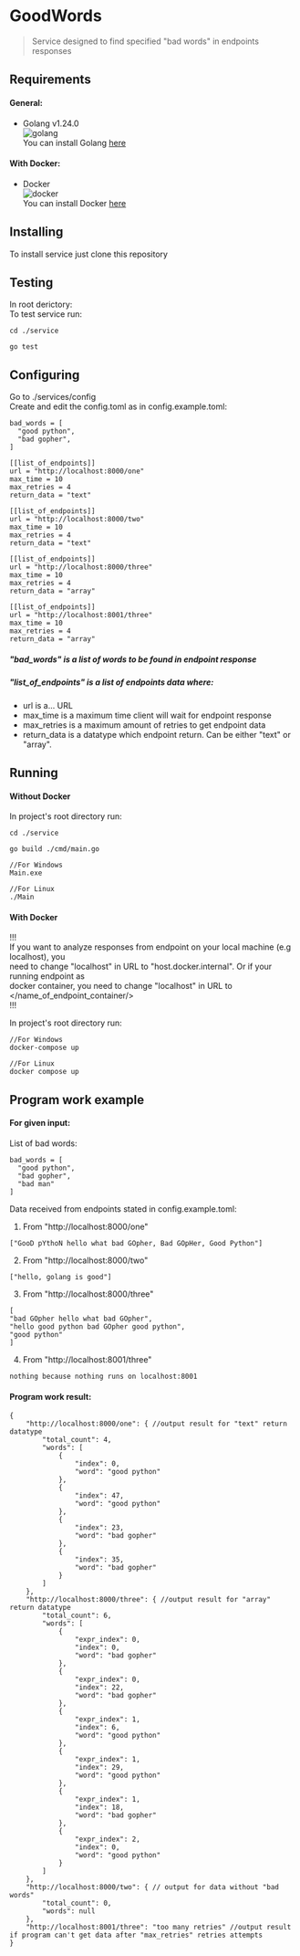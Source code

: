 # GoodWords
> Service designed to find specified "bad words" in endpoints responses

## Requirements
#### General:
- Golang v1.24.0 <br/>
![golang](https://badgen.net/static/go/1.24.0/green?icon=github)<br/>
You can install Golang <a href="https://go.dev/doc/install">here</a>

#### With Docker:
- Docker <br/>
 ![docker](https://badgen.net/static/docker/@latest/purple)<br/>
 You can install Docker <a href="https://docs.docker.com/engine/install/">here</a>

 ## Installing
 To install service just clone this repository

## Testing
In root derictory:</br>
To test service run:
```
cd ./service

go test
```

 ## Configuring
Go to ./services/config <br/>
Create and edit the config.toml as in config.example.toml:
```
bad_words = [
  "good python",
  "bad gopher",
]

[[list_of_endpoints]]
url = "http://localhost:8000/one"
max_time = 10
max_retries = 4
return_data = "text"

[[list_of_endpoints]]
url = "http://localhost:8000/two"
max_time = 10
max_retries = 4
return_data = "text"

[[list_of_endpoints]]
url = "http://localhost:8000/three"
max_time = 10
max_retries = 4
return_data = "array"

[[list_of_endpoints]]
url = "http://localhost:8001/three"
max_time = 10
max_retries = 4
return_data = "array"
```

##### "bad_words" is a list of words to be found in endpoint response

##### "list_of_endpoints" is a list of endpoints data where:
- url is a... URL 
- max_time is a maximum time client will wait for endpoint response
- max_retries is a maximum amount of retries to get endpoint data
- return_data is a datatype which endpoint return. Can be either "text" or "array". 

## Running
#### Without Docker
In project's root directory run:
```
cd ./service

go build ./cmd/main.go

//For Windows
Main.exe

//For Linux
./Main
```

#### With Docker
!!!</br> 
If you want to analyze responses from endpoint on your local machine (e.g localhost), you</br>
need to change "localhost" in URL to "host.docker.internal". Or if your running endpoint as</br>
docker container, you need to change "localhost" in URL to </name_of_endpoint_container/></br>
!!!</br> 

In project's root directory run:
```
//For Windows
docker-compose up

//For Linux
docker compose up
```

## Program work example
#### For given input:
List of bad words:

```
bad_words = [
  "good python",
  "bad gopher",
  "bad man"
]
```

Data received from endpoints stated in config.example.toml:

1. From "http://localhost:8000/one"
```
["GooD pYthoN hello what bad GOpher, Bad GOpHer, Good Python"]
```
2. From "http://localhost:8000/two"
```
["hello, golang is good"]
```
3. From "http://localhost:8000/three"
```
[
"bad GOpher hello what bad GOpher",
"hello good python bad GOpher good python",
"good python"
]
```
4. From "http://localhost:8001/three"
```
nothing because nothing runs on localhost:8001
```

####  Program work result:

```
{
    "http://localhost:8000/one": { //output result for "text" return datatype
        "total_count": 4,
        "words": [
            {
                "index": 0,
                "word": "good python"
            },
            {
                "index": 47,
                "word": "good python"
            },
            {
                "index": 23,
                "word": "bad gopher"
            },
            {
                "index": 35,
                "word": "bad gopher"
            }
        ]
    },
    "http://localhost:8000/three": { //output result for "array" return datatype
        "total_count": 6,
        "words": [
            {
                "expr_index": 0,
                "index": 0,
                "word": "bad gopher"
            },
            {
                "expr_index": 0,
                "index": 22,
                "word": "bad gopher"
            },
            {
                "expr_index": 1,
                "index": 6,
                "word": "good python"
            },
            {
                "expr_index": 1,
                "index": 29,
                "word": "good python"
            },
            {
                "expr_index": 1,
                "index": 18,
                "word": "bad gopher"
            },
            {
                "expr_index": 2,
                "index": 0,
                "word": "good python"
            }
        ]
    },
    "http://localhost:8000/two": { // output for data without "bad words"
        "total_count": 0,
        "words": null
    },
    "http://localhost:8001/three": "too many retries" //output result if program can't get data after "max_retries" retries attempts
}
```
